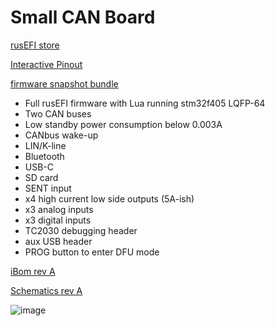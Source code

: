 # Small CAN Board

[rusEFI store](https://www.shop.rusefi.com/shop/p/smallcanboard)

[Interactive Pinout](https://rusefi.com/docs/pinouts/hellen/small-can-board/)

[firmware snapshot bundle](https://rusefi.com/build_server/rusefi_bundle_small-can-board.zip)

* Full rusEFI firmware with Lua running stm32f405 LQFP-64
* Two CAN buses
* Low standby power consumption below 0.003A
* CANbus wake-up
* LIN/K-line
* Bluetooth
* USB-C
* SD card
* SENT input
* x4 high current low side outputs (5A-ish)
* x3 analog inputs
* x3 digital inputs
* TC2030 debugging header
* aux USB header
* PROG button to enter DFU mode

[iBom rev A](https://rusefi.com/docs/ibom/small-can-board-a-ibom.html)

[Schematics rev A](Hardware/Hellen/small-can-board-a-schematic.pdf)

![image](https://github.com/rusefi/rusefi/assets/48498823/bc9f33da-46a9-48fe-ba04-6eb8e0269bbf)
